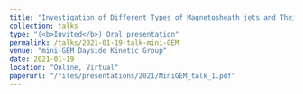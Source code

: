 ```yaml
---
title: "Investigation of Different Types of Magnetosheath jets and Their Origin using MMS"
collection: talks
type: "(<b>Invited</b>) Oral presentation"
permalink: /talks/2021-01-19-talk-mini-GEM
venue: "mini-GEM Dayside Kinetic Group"
date: 2021-01-19
location: "Online, Virtual"
paperurl: "/files/presentations/2021/MiniGEM_talk_1.pdf"
---
```

